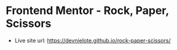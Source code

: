 # Frontend Mentor - Rock, Paper, Scissors
- Live site url: https://devnielote.github.io/rock-paper-scissors/
